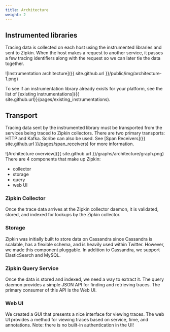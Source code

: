 ```yaml
---
title: Architecture
weight: 2
---
```




Instrumented libraries
----------------------

Tracing data is collected on each host using the instrumented libraries
and sent to Zipkin. When the host makes a request to another service, it passes
a few tracing identifiers along with the request so we can later tie the data
together.

![Instrumentation architecture]({{ site.github.url }}/public/img/architecture-1.png)

To see if an instrumentation library already exists for your platform, see the
list of [existing instrumentations]({{ site.github.url}}/pages/existing_instrumentations).

Transport
---------

Tracing data sent by the instrumented library must be transported from the services being traced to Zipkin collectors.
There are two primary transports: HTTP and Kafka. Scribe can also be used.
See [Span Receivers]({{ site.github.url }}/pages/span_receivers) for more information.

![Architecture overview]({{ site.github.url }}/graphs/architecture/graph.png)
There are 4 components that make up Zipkin:

* collector
* storage
* query
* web UI




### Zipkin Collector

Once the trace data arrives at the Zipkin collector daemon, it is validated, stored, and indexed for lookups by the Zipkin collector.

### Storage

Zipkin was initially built to store data on Cassandra since Cassandra is scalable, has a
flexible schema, and is heavily used within Twitter. However, we made this
component pluggable. In addition to Cassandra, we support ElasticSearch and MySQL.

### Zipkin Query Service

Once the data is stored and indexed, we need a way to extract it. The query daemon provides a simple JSON API for finding and retrieving traces. The primary consumer of this API is the Web UI.

### Web UI

We created a GUI that presents a nice interface for viewing traces. The web UI provides a
method for viewing traces based on service, time, and annotations.
Note: there is no built-in authentication in the UI!
